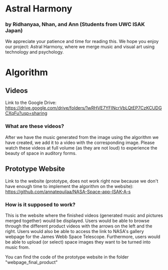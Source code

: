 # Astral Harmony
### by Ridhanyaa, Nhan, and Ann (Students from UWC ISAK Japan)

We appreciate your patience and time for reading this. We hope you enjoy our project: Astral Harmony, where we merge music and visual art using technology and psychology. 

# Algorithm

## Videos
Link to the Google Drive: https://drive.google.com/drive/folders/1wRHVE7YFINcrVbLQtEP7CzKCUDGCXqFu?usp=sharing

### What are these videos?
After we have the music generated from the image using the algorithm we have created, we add it to a video with the corresponding image. Please watch these videos at full volume (as they are not loud) to experience the beauty of space in auditory forms. 

## Prototype Website
Link to the website (prototype, does not work right now because we don't have enough time to implement the algorithm on the website):
https://github.com/annatequilaa/NASA-Space-app-ISAK-A-s

### How is it supposed to work?
This is the website where the finished videos (generated music and pictures merged together) would be displayed. Users would be able to browse through the different product videos with the arrows on the left and the right. Users would also be able to access the link to NASA's gallery webpage for the James Webb Space Telescope. Furthermore, users would be able to upload (or select) space images they want to be turned into music from. 

You can find the code of the prototype website in the folder "webpage_final_product"






